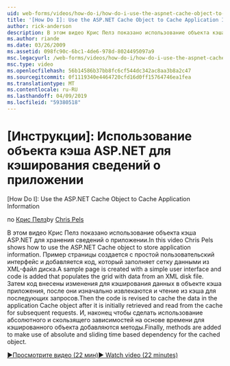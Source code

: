 ```yaml
---
uid: web-forms/videos/how-do-i/how-do-i-use-the-aspnet-cache-object-to-cache-application-information
title: '[How Do I]: Use the ASP.NET Cache Object to Cache Application Information | Microsoft Docs'
author: rick-anderson
description: В этом видео Крис Пелз показано использование объекта кэша ASP.NET для хранения сведений о приложении. Пример страницы создается с простой пользовательский интерфейс...
ms.author: riande
ms.date: 03/26/2009
ms.assetid: 098fc90c-6bc1-4de6-978d-8024495097a9
msc.legacyurl: /web-forms/videos/how-do-i/how-do-i-use-the-aspnet-cache-object-to-cache-application-information
msc.type: video
ms.openlocfilehash: 56b14586b37bb8fc6cf544dc342ac8aa3b8a2c47
ms.sourcegitcommit: 0f1119340e4464720cfd16d0ff15764746ea1fea
ms.translationtype: MT
ms.contentlocale: ru-RU
ms.lasthandoff: 04/09/2019
ms.locfileid: "59380518"
---
```

# <a name="how-do-i-use-the-aspnet-cache-object-to-cache-application-information"></a>[Инструкции]: Использование объекта кэша ASP.NET для кэширования сведений о приложении
[How Do I]: Use the ASP.NET Cache Object to Cache Application Information

<span data-ttu-id="977c8-104">по [Крис Пелз](https://twitter.com/chrispels)</span><span class="sxs-lookup"><span data-stu-id="977c8-104">by [Chris Pels](https://twitter.com/chrispels)</span></span>

<span data-ttu-id="977c8-105">В этом видео Крис Пелз показано использование объекта кэша ASP.NET для хранения сведений о приложении.</span><span class="sxs-lookup"><span data-stu-id="977c8-105">In this video Chris Pels shows how to use the ASP.NET Cache object to store application information.</span></span> <span data-ttu-id="977c8-106">Пример страницы создается с простой пользовательский интерфейс и добавляется код, который заполняет сетку данными из XML-файл диска.</span><span class="sxs-lookup"><span data-stu-id="977c8-106">A sample page is created with a simple user interface and code is added that populates the grid with data from an XML disk file.</span></span> <span data-ttu-id="977c8-107">Затем код внесены изменения для кэширования данных в объекте кэша приложения, после они изначально извлекаются и чтение из кэша для последующих запросов.</span><span class="sxs-lookup"><span data-stu-id="977c8-107">Then the code is revised to cache the data in the application Cache object after it is initially retrieved and read from the cache for subsequent requests.</span></span> <span data-ttu-id="977c8-108">И, наконец чтобы сделать использование абсолютного и скользящего зависимостей на основе времени для кэшированного объекта добавляются методы.</span><span class="sxs-lookup"><span data-stu-id="977c8-108">Finally, methods are added to make use of absolute and sliding time based dependency for the cached object.</span></span>

[<span data-ttu-id="977c8-109">&#9654;Просмотрите видео (22 мин)</span><span class="sxs-lookup"><span data-stu-id="977c8-109">&#9654; Watch video (22 minutes)</span></span>](https://channel9.msdn.com/Blogs/ASP-NET-Site-Videos/how-do-i-use-the-aspnet-cache-object-to-cache-application-information)
